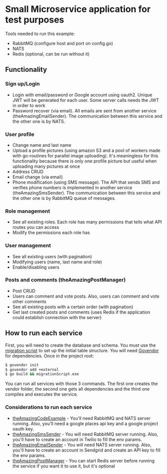# Small Microservice application for test purposes

Tools needed to run this example:
 - RabbitMQ (configure host and port on config.go)
 - NATS
 - Redis (optional, can be run without it)

## Functionality

### Sign up/Login
 - Login with email/password or Google account using oauth2. Unique JWT will be generated for each user. Some server calls needs the JWT in order to work
 - Password recover (via email). All emails are sent from another service (theAmazingEmailSender). The communication between this service and the other one is by NATS.

### User profile
- Change name and last name
- Upload a profile pictures (using amazon S3 and a pool of workers made with go-routines for parallel image uploading). It's meaningless for this functionality because there is only one profile picture but useful when uploading many pictures at once
- Address CRUD
- Email change (via email)
- Phone modification (using SMS message). The API that sends SMS and verifies phone numbers is implemented in another service (theAmazingSmsSender). The communication between this service and the other one is by RabbitMQ queue of messages.

### Role management
- See all existing roles. Each role has many permissions that tells what API routes you can access
- Modify the permissions each role has

### User management
- See all existing users (with pagination)
- Modifying users (name, last name and role)
- Enable/disabling users

### Posts and comments (theAmazingPostManager)
- Post CRUD
- Users can comment and vote posts. Also, users can comment and vote other comments
- See all existing posts with a certain order (with pagination)
- Get last created posts and comments (uses Redis if the application could establish connection with the server)

## How to run each service
First, you will need to create the database and schema. You must use the [migration script](https://github.com/juanoubi6/migrationScript) to set up the initial table structure. You will need [Govendor](https://github.com/kardianos/govendor) for dependencies. Once in the project root:
```sh
$ govendor init
$ govendor add +external
$ go build && migrationScript.exe
```
You can run all services with those 3 commands. The first one creates the vendor folder, the second one gets all dependencies and the third one compiles and executes the service.

### Considerations to run each service
- [theAmazingCodeExample](https://github.com/juanoubi6/theAmazingCodeExample) -  You'll need RabbitMQ and NATS server running. Also, you'll need a google places api key and a google project oauth key.
- [theAmazingSmsSender](https://github.com/juanoubi6/theAmazingSmsSender) - You will need RabbitMQ server running. Also, you'll have to create an account in Twilio to fill the env params.  
- [theAmazingEmailSender](https://github.com/juanoubi6/theAmazingEmailSender) - You will need NATS server running. Also, you'll have to create an account in Sendgrid and create an API key to fill the env params.  
- [theAmazingPostManager](https://github.com/juanoubi6/theAmazingPostManager) - You can start Redis server before running the service if you want it to use it, but it's optional
